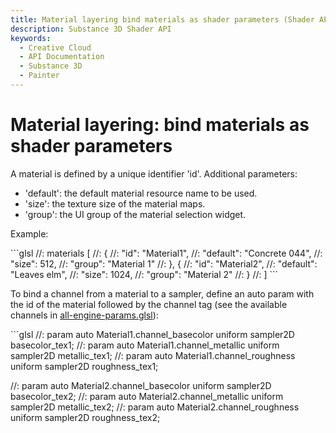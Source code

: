 ```yaml
---
title: Material layering bind materials as shader parameters (Shader API)
description: Substance 3D Shader API
keywords:
  - Creative Cloud
  - API Documentation
  - Substance 3D
  - Painter
---
```














[ ](#section-0)




<CodeBlock languages="glsl"/>








[ ](#section-1)

Material layering: bind materials as shader parameters
======================================================


A material is defined by a unique identifier 'id'. Additional parameters:


* 'default': the default material resource name to be used.
* 'size': the texture size of the material maps.
* 'group': the UI group of the material selection widget.


Example:





<CodeBlock languages="glsl"/>
```glsl
//: materials [
 //: {
 //: "id": "Material1",
 //: "default": "Concrete 044",
 //: "size": 512,
 //: "group": "Material 1"
 //: }, {
 //: "id": "Material2",
 //: "default": "Leaves elm",
 //: "size": 1024,
 //: "group": "Material 2"
 //: }
 //: ]
```







[ ](#section-2)

To bind a channel from a material to a sampler, define an auto param with the id of the material
 followed by the channel tag (see the available channels in [all-engine-params.glsl](/src/pages/api/parameters/all-engine-params/)):





<CodeBlock languages="glsl"/>
```glsl
//: param auto Material1.channel_basecolor
 uniform sampler2D basecolor_tex1;
 //: param auto Material1.channel_metallic
 uniform sampler2D metallic_tex1;
 //: param auto Material1.channel_roughness
 uniform sampler2D roughness_tex1;
 
 //: param auto Material2.channel_basecolor
 uniform sampler2D basecolor_tex2;
 //: param auto Material2.channel_metallic
 uniform sampler2D metallic_tex2;
 //: param auto Material2.channel_roughness
 uniform sampler2D roughness_tex2;
 
 
```






